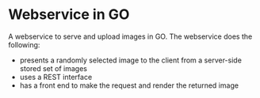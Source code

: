 # Webservice in GO
A webservice to serve and upload images in GO.
The webservice does the following:
- presents a randomly selected image to the client from a server-side stored set of images
- uses a REST interface
- has a front end to make the request and render the returned image